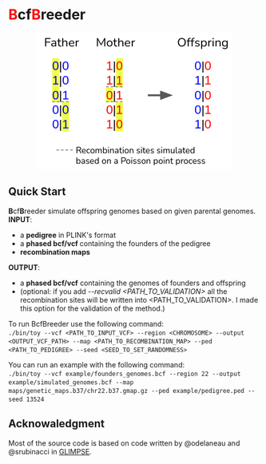 # <b style="color:red">B</b>cf<b style="color:red">B</b>reeder

<p align="center">
    <img src="illustration.png"/>
</p>

## Quick Start
<b>B</b>cf<b>B</b>reeder simulate offspring genomes based on given parental genomes.  \
<b>INPUT</b>:
- a <b>pedigree</b> in PLINK's format
- a <b> phased bcf/vcf </b> containing the founders of the pedigree
- <b>recombination maps</b>

<b>OUTPUT</b>:
- a <b>phased bcf/vcf</b> containing the genomes of founders and offspring
- (optional: if you add <i>--recvalid <PATH_TO_VALIDATION></i> all the recombination sites will be written into <PATH_TO_VALIDATION>. I made this option for the validation of the method.)

To run BcfBreeder use the following command: \
`./bin/toy --vcf <PATH_TO_INPUT_VCF> --region <CHROMOSOME> --output <OUTPUT_VCF_PATH> --map <PATH_TO_RECOMBINATION_MAP> --ped <PATH_TO_PEDIGREE> --seed <SEED_TO_SET_RANDOMNESS>`

You can run an example with the following command: \
`./bin/toy --vcf example/founders_genomes.bcf --region 22 --output example/simulated_genomes.bcf --map maps/genetic_maps.b37/chr22.b37.gmap.gz --ped example/pedigree.ped --seed 13524`

## Acknowaledgment
Most of the source code is based on code written by @odelaneau and @srubinacci in <a href="https://github.com/odelaneau/GLIMPSE">GLIMPSE</a>.
